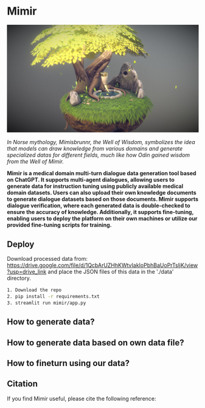 # Mimir

<p align="center">
  <img src="assets/logo.jpg" width="800"/>
</p>

*In Norse mythology, Mímisbrunnr, the Well of Wisdom, symbolizes the idea that models can draw knowledge from various domains and generate specialized datas for different fields, much like how Odin gained wisdom from the Well of Mímir.*

**Mimir is a medical domain multi-turn dialogue data generation tool based on ChatGPT. It supports multi-agent dialogues, allowing users to generate data for instruction tuning using publicly available medical domain datasets. Users can also upload their own knowledge documents to generate dialogue datasets based on those documents. Mimir supports dialogue verification, where each generated data is double-checked to ensure the accuracy of knowledge. Additionally, it supports fine-tuning, enabling users to deploy the platform on their own machines or utilize our provided fine-tuning scripts for training.**

## Deploy
Download processed data from: https://drive.google.com/file/d/1QcbArUZHhKWtvIakIoPbhBaUoPrTsljK/view?usp=drive_link and place the JSON files of this data in the './data' directory.

```bash
1. Download the repo
2. pip install -r requirements.txt
3. streamlit run mimir/app.py
```

## How to generate data?

## How to generate data based on own data file?

## How to fineturn using our data?

## Citation
If you find Mimir useful, please cite the following reference:
```bibtex

```
